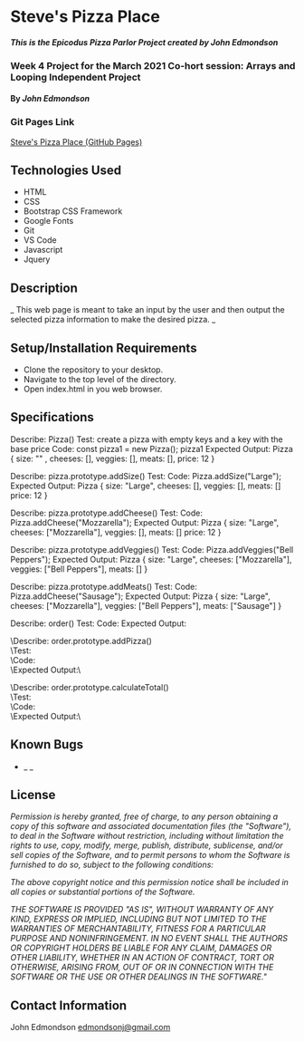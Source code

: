 # Steve's Pizza Place

#### _This is the Epicodus Pizza Parlor Project created by John Edmondson_

### Week 4 Project for the March 2021 Co-hort session: Arrays and Looping Independent Project

#### By _**John Edmondson**_

### Git Pages Link

[Steve's Pizza Place (GitHub Pages)](http://basicjohn.github.io/pizza-parlor)

## Technologies Used

- HTML
- CSS
- Bootstrap CSS Framework
- Google Fonts
- Git
- VS Code
- Javascript
- Jquery

## Description

\_ This web page is meant to take an input by the user and then output the selected pizza information to make the desired pizza. \_

## Setup/Installation Requirements

- Clone the repository to your desktop.
- Navigate to the top level of the directory.
- Open index.html in you web browser.

## Specifications

Describe: Pizza()
Test: create a pizza with empty keys and a key with the base price
Code:
const pizza1 = new Pizza();
pizza1
Expected Output:
Pizza {
size: "" ,
cheeses: [],
veggies: [],
meats: [],
price: 12
}

Describe: pizza.prototype.addSize()
Test:
Code: Pizza.addSize("Large");
Expected Output:
Pizza {
size: "Large",
cheeses: [],
veggies: [],
meats: []
price: 12
}

Describe: pizza.prototype.addCheese()
Test:
Code: Pizza.addCheese("Mozzarella");
Expected Output: Pizza {
size: "Large",
cheeses: ["Mozzarella"],
veggies: [],
meats: []
price: 12
}

Describe: pizza.prototype.addVeggies()
Test:
Code: Pizza.addVeggies("Bell Peppers");
Expected Output: Pizza {
size: "Large",
cheeses: ["Mozzarella"],
veggies: ["Bell Peppers"],
meats: []
}

Describe: pizza.prototype.addMeats()
Test:
Code: Pizza.addCheese("Sausage");
Expected Output: Pizza {
size: "Large",
cheeses: ["Mozzarella"],
veggies: ["Bell Peppers"],
meats: ["Sausage"]
}

Describe: order()
Test:
Code:
Expected Output:

\Describe: order.prototype.addPizza()\
\Test:\
\Code:\
\Expected Output:\

\Describe: order.prototype.calculateTotal()\
\Test:\
\Code:\
\Expected Output:\

## Known Bugs

- \_ \_

## License

_Permission is hereby granted, free of charge, to any person obtaining a copy of this software and associated documentation files (the "Software"), to deal in the Software without restriction, including without limitation the rights to use, copy, modify, merge, publish, distribute, sublicense, and/or sell copies of the Software, and to permit persons to whom the Software is furnished to do so, subject to the following conditions:_

_The above copyright notice and this permission notice shall be included in all copies or substantial portions of the Software._

_THE SOFTWARE IS PROVIDED "AS IS", WITHOUT WARRANTY OF ANY KIND, EXPRESS OR IMPLIED, INCLUDING BUT NOT LIMITED TO THE WARRANTIES OF MERCHANTABILITY, FITNESS FOR A PARTICULAR PURPOSE AND NONINFRINGEMENT. IN NO EVENT SHALL THE AUTHORS OR COPYRIGHT HOLDERS BE LIABLE FOR ANY CLAIM, DAMAGES OR OTHER LIABILITY, WHETHER IN AN ACTION OF CONTRACT, TORT OR OTHERWISE, ARISING FROM, OUT OF OR IN CONNECTION WITH THE SOFTWARE OR THE USE OR OTHER DEALINGS IN THE SOFTWARE."_

## Contact Information

John Edmondson edmondsonj@gmail.com

